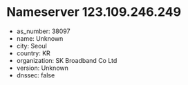 # Nameserver 123.109.246.249

* as_number: 38097
* name: Unknown
* city: Seoul
* country: KR
* organization: SK Broadband Co Ltd
* version: Unknown
* dnssec: false
